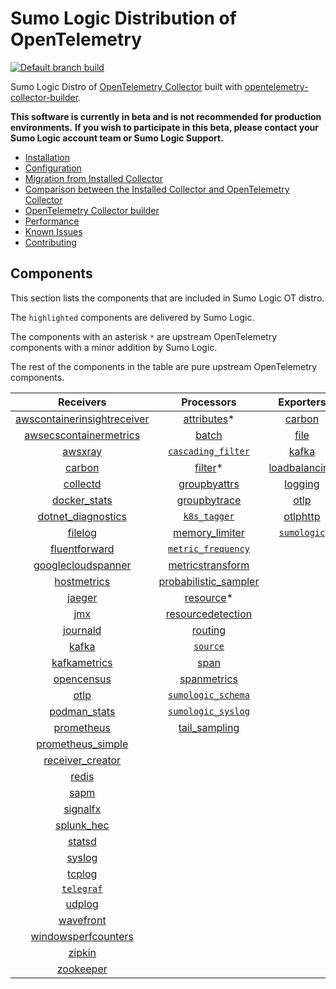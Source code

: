 # Sumo Logic Distribution of OpenTelemetry

[![Default branch build](https://github.com/SumoLogic/sumologic-otel-collector/actions/workflows/dev_builds.yml/badge.svg)](https://github.com/SumoLogic/sumologic-otel-collector/actions/workflows/dev_builds.yml)

Sumo Logic Distro of [OpenTelemetry Collector][otc_link] built with
[opentelemetry-collector-builder][otc_builder_link].

[otc_link]: https://github.com/open-telemetry/opentelemetry-collector
[otc_builder_link]: https://github.com/open-telemetry/opentelemetry-collector-builder

**This software is currently in beta and is not recommended for production environments.**
**If you wish to participate in this beta, please contact your Sumo Logic account team or Sumo Logic Support.**

- [Installation](docs/Installation.md)
- [Configuration](docs/Configuration.md)
- [Migration from Installed Collector](docs/Migration.md)
- [Comparison between the Installed Collector and OpenTelemetry Collector](docs/Comparison.md)
- [OpenTelemetry Collector builder](./otelcolbuilder/README.md)
- [Performance](docs/Performance.md)
- [Known Issues](docs/KnownIssues.md)
- [Contributing](./CONTRIBUTING.md)

## Components

This section lists the components that are included in Sumo Logic OT distro.

The `highlighted` components are delivered by Sumo Logic.

The components with an asterisk `*` are upstream OpenTelemetry components with a minor addition by Sumo Logic.

The rest of the components in the table are pure upstream OpenTelemetry components.

|                         Receivers                          |                       Processors                       |               Exporters                |                 Extensions                  |
|:----------------------------------------------------------:|:------------------------------------------------------:|:--------------------------------------:|:-------------------------------------------:|
| [awscontainerinsightreceiver][awscontainerinsightreceiver] |           [attributes][attributesprocessor]*           |        [carbon][carbonexporter]        | [bearertokenauth][bearertokenauthextension] |
|  [awsecscontainermetrics][awsecscontainermetricsreceiver]  |                [batch][batchprocessor]                 |          [file][fileexporter]          |    [file_storage][filestorageextension]     |
|                 [awsxray][awsxrayreceiver]                 |     [`cascading_filter`][cascadingfilterprocessor]     |         [kafka][kafkaexporter]         |    [health_check][healthcheckextension]     |
|                  [carbon][carbonreceiver]                  |               [filter][filterprocessor]*               | [loadbalancing][loadbalancingexporter] |     [memory_ballast][ballastextension]      |
|                [collectd][collectdreceiver]                |         [groupbyattrs][groupbyattrsprocessor]          |       [logging][loggingexporter]       |          [oidc][oidcauthextension]          |
|            [docker_stats][dockerstatsreceiver]             |         [groupbytrace][groupbytraceprocessor]          |          [otlp][otlpexporter]          |           [pprof][pprofextension]           |
|      [dotnet_diagnostics][dotnetdiagnosticsreceiver]       |              [`k8s_tagger`][k8sprocessor]              |      [otlphttp][otlphttpexporter]      |      [`sumologic`][sumologicextension]      |
|                 [filelog][filelogreceiver]                 |        [memory_limiter][memorylimiterprocessor]        |    [`sumologic`][sumologicexporter]    |          [zpages][zpagesextension]          |
|           [fluentforward][fluentforwardreceiver]           |     [`metric_frequency`][metricfrequencyprocessor]     |                                        |                                             |
|      [googlecloudspanner][googlecloudspannerreceiver]      |     [metricstransform][metricstransformprocessor]      |                                        |                                             |
|             [hostmetrics][hostmetricsreceiver]             | [probabilistic_sampler][probabilisticsamplerprocessor] |                                        |                                             |
|                  [jaeger][jaegerreceiver]                  |             [resource][resourceprocessor]*             |                                        |                                             |
|                     [jmx][jmxreceiver]                     |    [resourcedetection][resourcedetectionprocessor]     |                                        |                                             |
|                [journald][journaldreceiver]                |              [routing][routingprocessor]               |                                        |                                             |
|                   [kafka][kafkareceiver]                   |              [`source`][sourceprocessor]               |                                        |                                             |
|            [kafkametrics][kafkametricsreceiver]            |                 [span][spanprocessor]                  |                                        |                                             |
|              [opencensus][opencensusreceiver]              |          [spanmetrics][spanmetricsprocessor]           |                                        |                                             |
|                    [otlp][otlpreceiver]                    |     [`sumologic_schema`][sumologicschemaprocessor]     |                                        |                                             |
|               [podman_stats][podmanreceiver]               |     [`sumologic_syslog`][sumologicsyslogprocessor]     |                                        |                                             |
|              [prometheus][prometheusreceiver]              |         [tail_sampling][tailsamplingprocessor]         |                                        |                                             |
|       [prometheus_simple][simpleprometheusreceiver]        |                                                        |                                        |                                             |
|            [receiver_creator][receivercreator]             |                                                        |                                        |                                             |
|                   [redis][redisreceiver]                   |                                                        |                                        |                                             |
|                    [sapm][sapmreceiver]                    |                                                        |                                        |                                             |
|                [signalfx][signalfxreceiver]                |                                                        |                                        |                                             |
|              [splunk_hec][splunkhecreceiver]               |                                                        |                                        |                                             |
|                  [statsd][statsdreceiver]                  |                                                        |                                        |                                             |
|                  [syslog][syslogreceiver]                  |                                                        |                                        |                                             |
|                  [tcplog][tcplogreceiver]                  |                                                        |                                        |                                             |
|               [`telegraf`][telegrafreceiver]               |                                                        |                                        |                                             |
|                  [udplog][udplogreceiver]                  |                                                        |                                        |                                             |
|               [wavefront][wavefrontreceiver]               |                                                        |                                        |                                             |
|     [windowsperfcounters][windowsperfcountersreceiver]     |                                                        |                                        |                                             |
|                  [zipkin][zipkinreceiver]                  |                                                        |                                        |                                             |
|               [zookeeper][zookeeperreceiver]               |                                                        |                                        |                                             |

[awscontainerinsightreceiver]: https://github.com/open-telemetry/opentelemetry-collector-contrib/tree/v0.47.0/receiver/awscontainerinsightreceiver
[awsecscontainermetricsreceiver]: https://github.com/open-telemetry/opentelemetry-collector-contrib/tree/v0.47.0/receiver/awsecscontainermetricsreceiver
[awsxrayreceiver]: https://github.com/open-telemetry/opentelemetry-collector-contrib/tree/v0.47.0/receiver/awsxrayreceiver
[carbonreceiver]: https://github.com/open-telemetry/opentelemetry-collector-contrib/tree/v0.47.0/receiver/carbonreceiver
[collectdreceiver]: https://github.com/open-telemetry/opentelemetry-collector-contrib/tree/v0.47.0/receiver/collectdreceiver
[dockerstatsreceiver]: https://github.com/open-telemetry/opentelemetry-collector-contrib/tree/v0.47.0/receiver/dockerstatsreceiver
[dotnetdiagnosticsreceiver]: https://github.com/open-telemetry/opentelemetry-collector-contrib/tree/v0.47.0/receiver/dotnetdiagnosticsreceiver
[filelogreceiver]: https://github.com/open-telemetry/opentelemetry-collector-contrib/tree/v0.47.0/receiver/filelogreceiver
[fluentforwardreceiver]: https://github.com/open-telemetry/opentelemetry-collector-contrib/tree/v0.47.0/receiver/fluentforwardreceiver
[googlecloudspannerreceiver]: https://github.com/open-telemetry/opentelemetry-collector-contrib/tree/v0.47.0/receiver/googlecloudspannerreceiver
[hostmetricsreceiver]: https://github.com/open-telemetry/opentelemetry-collector-contrib/tree/v0.47.0/receiver/hostmetricsreceiver
[jaegerreceiver]: https://github.com/open-telemetry/opentelemetry-collector-contrib/tree/v0.47.0/receiver/jaegerreceiver
[jmxreceiver]: https://github.com/open-telemetry/opentelemetry-collector-contrib/tree/v0.47.0/receiver/jmxreceiver
[journaldreceiver]: https://github.com/open-telemetry/opentelemetry-collector-contrib/tree/v0.47.0/receiver/journaldreceiver
[kafkareceiver]: https://github.com/open-telemetry/opentelemetry-collector-contrib/tree/v0.47.0/receiver/kafkareceiver
[kafkametricsreceiver]: https://github.com/open-telemetry/opentelemetry-collector-contrib/tree/v0.47.0/receiver/kafkametricsreceiver
[opencensusreceiver]: https://github.com/open-telemetry/opentelemetry-collector-contrib/tree/v0.47.0/receiver/opencensusreceiver
[otlpreceiver]: https://github.com/open-telemetry/opentelemetry-collector/tree/v0.47.0/receiver/otlpreceiver
[podmanreceiver]: https://github.com/open-telemetry/opentelemetry-collector-contrib/tree/v0.47.0/receiver/podmanreceiver
[prometheusreceiver]: https://github.com/open-telemetry/opentelemetry-collector-contrib/tree/v0.47.0/receiver/prometheusreceiver
[receivercreator]: https://github.com/open-telemetry/opentelemetry-collector-contrib/tree/v0.47.0/receiver/receivercreator
[redisreceiver]: https://github.com/open-telemetry/opentelemetry-collector-contrib/tree/v0.47.0/receiver/redisreceiver
[sapmreceiver]: https://github.com/open-telemetry/opentelemetry-collector-contrib/tree/v0.47.0/receiver/sapmreceiver
[signalfxreceiver]: https://github.com/open-telemetry/opentelemetry-collector-contrib/tree/v0.47.0/receiver/signalfxreceiver
[simpleprometheusreceiver]: https://github.com/open-telemetry/opentelemetry-collector-contrib/tree/v0.47.0/receiver/simpleprometheusreceiver
[splunkhecreceiver]: https://github.com/open-telemetry/opentelemetry-collector-contrib/tree/v0.47.0/receiver/splunkhecreceiver
[syslogreceiver]: https://github.com/open-telemetry/opentelemetry-collector-contrib/tree/v0.47.0/receiver/syslogreceiver
[statsdreceiver]: https://github.com/open-telemetry/opentelemetry-collector-contrib/tree/v0.47.0/receiver/statsdreceiver
[tcplogreceiver]: https://github.com/open-telemetry/opentelemetry-collector-contrib/tree/v0.47.0/receiver/tcplogreceiver
[telegrafreceiver]: ./pkg/receiver/telegrafreceiver
[udplogreceiver]: https://github.com/open-telemetry/opentelemetry-collector-contrib/tree/v0.47.0/receiver/udplogreceiver
[wavefrontreceiver]: https://github.com/open-telemetry/opentelemetry-collector-contrib/tree/v0.47.0/receiver/wavefrontreceiver
[windowsperfcountersreceiver]: https://github.com/open-telemetry/opentelemetry-collector-contrib/tree/v0.47.0/receiver/windowsperfcountersreceiver
[zipkinreceiver]: https://github.com/open-telemetry/opentelemetry-collector-contrib/tree/v0.47.0/receiver/zipkinreceiver
[zookeeperreceiver]: https://github.com/open-telemetry/opentelemetry-collector-contrib/tree/v0.47.0/receiver/zookeeperreceiver

[attributesprocessor]: https://github.com/SumoLogic/opentelemetry-collector-contrib/tree/v0.47.0-filterprocessor/processor/attributesprocessor
[batchprocessor]: https://github.com/open-telemetry/opentelemetry-collector/tree/v0.47.0/processor/batchprocessor
[cascadingfilterprocessor]: ./pkg/processor/cascadingfilterprocessor
[filterprocessor]: https://github.com/SumoLogic/opentelemetry-collector-contrib/tree/v0.47.0-filterprocessor/processor/filterprocessor
[groupbyattrsprocessor]: https://github.com/open-telemetry/opentelemetry-collector-contrib/tree/v0.47.0/processor/groupbyattrsprocessor
[groupbytraceprocessor]: https://github.com/open-telemetry/opentelemetry-collector-contrib/tree/v0.47.0/processor/groupbytraceprocessor
[k8sprocessor]: ./pkg/processor/k8sprocessor
[memorylimiterprocessor]: https://github.com/open-telemetry/opentelemetry-collector/tree/v0.47.0/processor/memorylimiterprocessor
[metricfrequencyprocessor]: ./pkg/processor/metricfrequencyprocessor
[metricstransformprocessor]: https://github.com/open-telemetry/opentelemetry-collector-contrib/tree/v0.47.0/processor/metricstransformprocessor
[probabilisticsamplerprocessor]: https://github.com/open-telemetry/opentelemetry-collector-contrib/tree/v0.47.0/processor/probabilisticsamplerprocessor
[resourcedetectionprocessor]: https://github.com/open-telemetry/opentelemetry-collector-contrib/tree/v0.47.0/processor/resourcedetectionprocessor
[resourceprocessor]: https://github.com/SumoLogic/opentelemetry-collector-contrib/tree/v0.47.0-filterprocessor/processor/resourceprocessor
[routingprocessor]: https://github.com/open-telemetry/opentelemetry-collector-contrib/tree/v0.47.0/processor/routingprocessor
[sourceprocessor]: ./pkg/processor/sourceprocessor
[spanmetricsprocessor]: https://github.com/open-telemetry/opentelemetry-collector-contrib/tree/v0.47.0/processor/spanmetricsprocessor
[spanprocessor]: https://github.com/open-telemetry/opentelemetry-collector-contrib/tree/v0.47.0/processor/spanprocessor
[sumologicschemaprocessor]: ./pkg/processor/sumologicschemaprocessor
[sumologicsyslogprocessor]: ./pkg/processor/sumologicsyslogprocessor
[tailsamplingprocessor]: https://github.com/open-telemetry/opentelemetry-collector-contrib/tree/v0.47.0/processor/tailsamplingprocessor

[carbonexporter]: https://github.com/open-telemetry/opentelemetry-collector-contrib/tree/v0.47.0/exporter/carbonexporter
[fileexporter]: https://github.com/open-telemetry/opentelemetry-collector-contrib/tree/v0.47.0/exporter/fileexporter
[kafkaexporter]: https://github.com/open-telemetry/opentelemetry-collector-contrib/tree/v0.47.0/exporter/kafkaexporter
[loadbalancingexporter]: https://github.com/open-telemetry/opentelemetry-collector-contrib/tree/v0.47.0/exporter/loadbalancingexporter
[loggingexporter]: https://github.com/open-telemetry/opentelemetry-collector/tree/v0.47.0/exporter/loggingexporter
[otlpexporter]: https://github.com/open-telemetry/opentelemetry-collector/tree/v0.47.0/exporter/otlpexporter
[otlphttpexporter]: https://github.com/open-telemetry/opentelemetry-collector/tree/v0.47.0/exporter/otlphttpexporter
[sumologicexporter]: ./pkg/exporter/sumologicexporter

[ballastextension]: https://github.com/open-telemetry/opentelemetry-collector/tree/v0.47.0/extension/ballastextension
[bearertokenauthextension]: https://github.com/open-telemetry/opentelemetry-collector-contrib/tree/v0.47.0/extension/bearertokenauthextension
[filestorageextension]: https://github.com/open-telemetry/opentelemetry-collector-contrib/tree/v0.47.0/extension/storage/filestorage
[healthcheckextension]: https://github.com/open-telemetry/opentelemetry-collector-contrib/tree/v0.47.0/extension/healthcheckextension
[oidcauthextension]: https://github.com/open-telemetry/opentelemetry-collector-contrib/tree/v0.47.0/extension/oidcauthextension
[pprofextension]: https://github.com/open-telemetry/opentelemetry-collector-contrib/tree/v0.47.0/extension/pprofextension
[sumologicextension]: ./pkg/extension/sumologicextension
[zpagesextension]: https://github.com/open-telemetry/opentelemetry-collector/tree/v0.47.0/extension/zpagesextension
